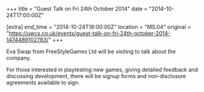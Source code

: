 +++
title = "Guest Talk on Fri 24th October 2014"
date = "2014-10-24T17:00:00Z"

[extra]
end_time = "2014-10-24T18:00:00Z"
location = "MS.04"
original = "https://uwcs.co.uk/events/guest-talk-on-fri-24th-october-2014-1474489102783/"
+++

Eva Swap from FreeStyleGames Ltd will be visiting to talk about the company.

For those interested in playtesting new games, giving detailed feedback and discussing development, there will be signup forms and non-disclosure agreements available to sign.

